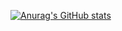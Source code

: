 [![Anurag's GitHub stats](https://github-readme-stats.vercel.app/api?username=nteinert2005)](https://github.com/anuraghazra/github-readme-stats)
